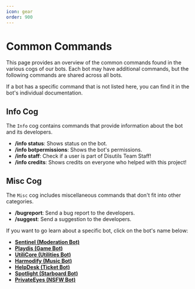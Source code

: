 ```yaml
---
icon: gear
order: 900
---
```

# Common Commands

This page provides an overview of the common commands found in the various cogs of our bots. Each bot may have additional commands, but the following commands are shared across all bots.

If a bot has a specific command that is not listed here, you can find it in the bot's individual documentation.

## Info Cog

The `Info` cog contains commands that provide information about the bot and its developers.

- **/info status**: Shows status on the bot.
- **/info botpermissions**: Shows the bot's permissions.
- **/info staff**:  Check if a user is part of Disutils Team Staff!
- **/info credits**: Shows credits on everyone who helped with this project!


## Misc Cog

The `Misc` cog includes miscellaneous commands that don't fit into other categories.

- **/bugreport**: Send a bug report to the developers.
- **/suggest**: Send a suggestion to the developers.


If you want to go learn about a specific bot, click on the bot's name below:
- [**Sentinel (Moderation Bot)**](/guides/bots/sentinel.md)
- [**Playdis (Game Bot)**](/guides/bots/playdis.md)
- [**UtiliCore (Utilities Bot)**](/guides/bots/utilicore.md)
- [**Harmodify (Music Bot)**](/guides/bots/harmodify.md)
- [**HelpDesk (Ticket Bot)**](/guides/bots/helpdesk.md)
- [**Spotlight (Starboard Bot)**](/guides/bots/spotlight.md)
- [**PrivateEyes (NSFW Bot)**](/guides/bots/privateeyes.md)

